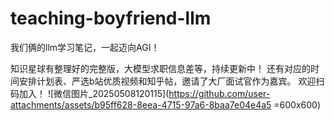 # teaching-boyfriend-llm

我们俩的llm学习笔记，一起迈向AGI！

知识星球有整理好的完整版，大模型求职信息差等，持续更新中！
还有对应的时间安排计划表、严选b站优质视频和知乎帖，邀请了大厂面试官作为嘉宾。
欢迎扫码加入！
![微信图片_20250508120115](https://github.com/user-attachments/assets/b95ff628-8eea-4715-97a6-8baa7e04e4a5 =600x600)

